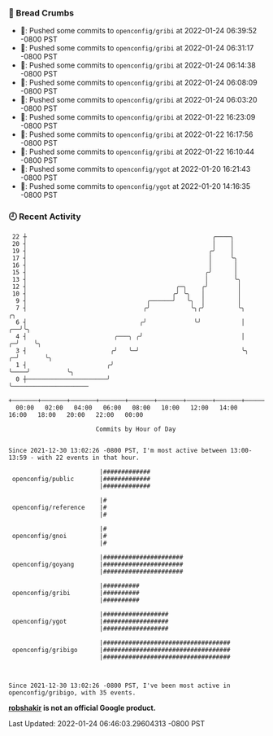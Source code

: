 ### 🍞 Bread Crumbs

 * 🚢: Pushed some commits to `openconfig/gribi` at 2022-01-24 06:39:52 -0800 PST
 * 🚢: Pushed some commits to `openconfig/gribi` at 2022-01-24 06:31:17 -0800 PST
 * 🚢: Pushed some commits to `openconfig/gribi` at 2022-01-24 06:14:38 -0800 PST
 * 🚢: Pushed some commits to `openconfig/gribi` at 2022-01-24 06:08:09 -0800 PST
 * 🚢: Pushed some commits to `openconfig/gribi` at 2022-01-24 06:03:20 -0800 PST
 * 🚢: Pushed some commits to `openconfig/gribi` at 2022-01-22 16:23:09 -0800 PST
 * 🚢: Pushed some commits to `openconfig/gribi` at 2022-01-22 16:17:56 -0800 PST
 * 🚢: Pushed some commits to `openconfig/gribi` at 2022-01-22 16:10:44 -0800 PST
 * 🚢: Pushed some commits to `openconfig/ygot` at 2022-01-20 16:21:43 -0800 PST
 * 🚢: Pushed some commits to `openconfig/ygot` at 2022-01-20 14:16:35 -0800 PST

### 🕘 Recent Activity
```
 22 ┼                                                   ╭────╮
 20 ┤                                                   │    │
 19 ┤                                                  ╭╯    │
 17 ┤                                                  │     ╰╮
 16 ┤                                                  │      │
 15 ┤                                                 ╭╯      │
 13 ┤                                                 │       ╰╮
 12 ┤                                         ╭─╮    ╭╯        │
 10 ┤                                        ╭╯ ╰╮   │         │
  9 ┤                                 ╭──────╯   ╰╮  │         │
  7 ┤                                ╭╯           ╰╮╭╯         ╰╮            ╭╮
  6 ┤                               ╭╯             ╰╯           │         ╭──╯╰╮
  4 ┤                        ╭───╮ ╭╯                           │       ╭─╯    ╰╮
  3 ┤                       ╭╯   ╰─╯                            ╰╮    ╭─╯       ╰╮
  1 ┤                      ╭╯                                    ╰────╯          ╰╮
  0 ┼──────────────────────╯                                                      ╰─────────────────────
    +───────+───────+───────+───────+───────+───────+───────+───────+───────+───────+───────+───────+────
  00:00   02:00   04:00   06:00   08:00   10:00   12:00   14:00   16:00   18:00   20:00   22:00   00:00   

						Commits by Hour of Day


Since 2021-12-30 13:02:26 -0800 PST, I'm most active between 13:00-13:59 - with 22 events in that hour.

```



```
                         |#############
 openconfig/public       |#############
                         |#############

                         |#
 openconfig/reference    |#
                         |#

                         |#
 openconfig/gnoi         |#
                         |#

                         |######################
 openconfig/goyang       |######################
                         |######################

                         |##########
 openconfig/gribi        |##########
                         |##########

                         |##################
 openconfig/ygot         |##################
                         |##################

                         |###################################
 openconfig/gribigo      |###################################
                         |###################################



Since 2021-12-30 13:02:26 -0800 PST, I've been most active in openconfig/gribigo, with 35 events.

```
**[robshakir](mailto:robjs@google.com) is not an official Google product.**  


Last Updated: 2022-01-24 06:46:03.29604313 -0800 PST
